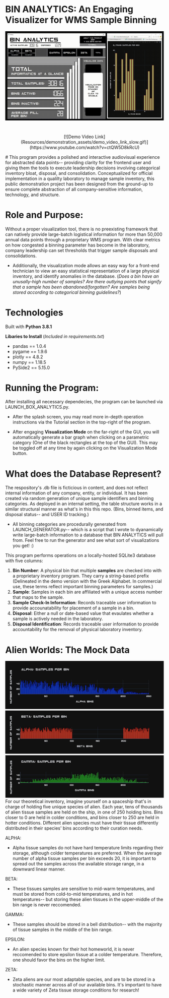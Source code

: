 # BIN ANALYTICS: An Engaging Visualizer for WMS Sample Binning

![Graph Generation Demonstration](Resources/demonstration_assets/graphgen_preview_fast.gif)


#
<p align="center">
[![Demo Video Link](Resources/demonstration_assets/demo_video_link_slow.gif)](https://www.youtube.com/watch?v=ctQW5D8kRcU)
</p>
#
This program provides a polished and interactive audiovisual experience for abstracted data points-- providing clarity for the frontend user and giving them the tools to execute  leadership decisions involving categorical inventory bloat, disposal, and consolidation. Conceptualized for official implementation in a qualilty laboratory to manage sample inventory, this public demonstration project has been designed from the ground-up to ensure complete abstraction of all company-sensitive information, technology, and structure.

# Role and Purpose:
Without a proper visualization tool, there is no preexisting framework that can natively provide large-batch logistical information for more than 50,000 annual data points through a proprietary WMS program. With clear metrics on how congested a binning parameter has become in the laboratory, company leadership can set thresholds that trigger sample disposals and consolidations.
* Additionally, the visualization mode allows an easy way for a front-end technician to view an easy statistical representation of a large physical inventory, and identify anomalies in the database.
(*Does a bin have an unusally-high number of samples? Are there outlying points that signify that a sample has been abandoned/forgotten? Are samples being stored according to categorical binning guidelines?*)


# Technologies
Built with **Python 3.8.1**

**Libaries to Install** (*Included in requirements.txt*)
* pandas == 1.0.4
* pygame == 1.9.6
* plotly == 4.8.2
* numpy == 1.18.5
* PySide2 == 5.15.0




# Running the Program:
After installing all necessary dependecies, the program can be launched via LAUNCH_BOX_ANALYTICS.py.
* After the splash screen, you may read more in-depth operation instructions via the Tutorial section in the top-right of the program. 

* After engaging **Visualization Mode** on the far-right of the GUI, you will automatically generate a bar graph when clicking on a parametric category (One of the black rectangles at the top of the GUI). This may be toggled off at any time by again clicking on the Visualization Mode button.

# What does the Database Represent? 
The respository's .db file is ficticious in content, and does not reflect internal information of any company, entity, or individual. It has been created via random generation of unique sample identifiers and binning categories. As deployed in an internal setting, the table structure works in a similar structural manner as what's in this this repo. (Bins, binned items, and disposal status-- and USER ID tracking.)

* All binning categories are procedurally generated from LAUNCH_GENERATOR.py-- which is a script that I wrote to dyanamically write large-batch information to a database that BIN ANALYTICS will pull from. Feel free to run the generator and see what sort of visualizations you get! :) 



This program performs operations on a locally-hosted SQLite3 database with five columns:

1) **Bin Number**: A physical bin that multiple **samples** are checked into with a proprietary inventory program. They carry a string-based prefix (Delineated in the demo version with the Greek Alphabet. In commercial use, these terms reflect important binning parameters for samples.)
2) **Sample**: Samples in each bin are affiliated with a unique access number that maps to the sample.
3) **Sample Check-In Information**: Records traceable user information to provide accounatability for placement of a sample in a bin.
4) **Disposal**: Either a null or date-based value that evaulates whether a sample is actively needed in the laboratory.
5) **Disposal Identification**: Records traceable user information to provide accountability for the removal of physical laboratory inventory.

# Alien Worlds: The Mock Data
![Three Generated Graphs](Resources/demonstration_assets/three_graphs.jpg)
For our theoretical inventory, imagine yourself on a spaceship that's in charge of holding five unique species of alien. Each year, tens of thousands of alien tissue samples are held on the ship, in one of 250 holding bins. Bins closer to 0 are held in colder conditions, and bins closer to 250 are held in hotter conditions. Different alien species must have their tissue differently distributed in their species' bins according to their curation needs.

ALPHA:
* Alpha tissue samples do not have hard temperature limits regarding their storage, although colder temperatures are preferred. When the average number of alpha tissue samples per bin exceeds 20, it is important to spread out the samples across the available storage range, in a downward linear manner.

BETA:
* These tissues samples are sensitive to mid-warm temperatures, and must be stored from cold-to-mid temperatures, and in hot temperatures-- but storing these alien tissues in the upper-middle of the bin range is never reccomended.

GAMMA:
* These samples should be stored in a bell distribution-- with the majority of tissue samples in the middle of the bin range.

EPSILON:
* An alien species known for their hot homeworld, it is never reccomended to store epsilon tissue at a colder temperature. Therefore, one should favor the bins on the higher limit.

ZETA:
* Zeta aliens are our most adaptable species, and are to be stored in a stochastic manner across all of our available bins. It's important to have a wide variety of Zeta tissue storage conditions for research!

#
